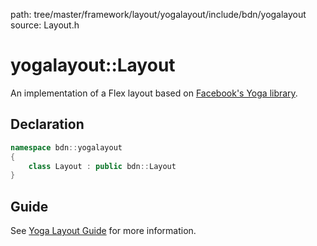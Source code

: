 path: tree/master/framework/layout/yogalayout/include/bdn/yogalayout
source: Layout.h

# yogalayout::Layout

An implementation of a Flex layout based on [Facebook's Yoga library](https://github.com/facebook/yoga).

## Declaration

```c++
namespace bdn::yogalayout
{
	class Layout : public bdn::Layout
}
```

## Guide

See [Yoga Layout Guide](../../../guides/layout/yoga.md) for more information.


